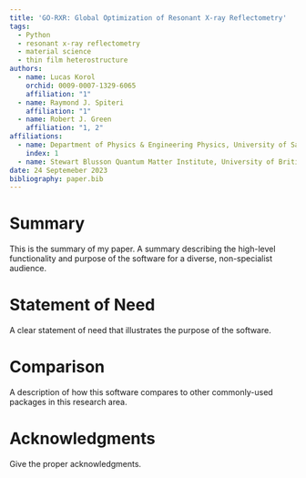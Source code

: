 ```yaml
---
title: 'GO-RXR: Global Optimization of Resonant X-ray Reflectometry'
tags:
  - Python
  - resonant x-ray reflectometry
  - material science
  - thin film heterostructure
authors:
  - name: Lucas Korol
    orchid: 0009-0007-1329-6065
    affiliation: "1"
  - name: Raymond J. Spiteri
    affiliation: "1"
  - name: Robert J. Green
    affiliation: "1, 2"
affiliations: 
  - name: Department of Physics & Engineering Physics, University of Saskatchewan, Saskatoon, Canada S7N 5E2
    index: 1
  - name: Stewart Blusson Quantum Matter Institute, University of British Columbia, Vancouver, Canada V6T 1Z1 
date: 24 Septemeber 2023
bibliography: paper.bib
---
```


# Summary

This is the summary of my paper. A summary describing the high-level functionality and purpose of the software for a diverse, non-specialist audience.

# Statement of Need

A clear statement of need that illustrates the purpose of the software.

# Comparison

A description of how this software compares to other commonly-used packages in this research area.

# Acknowledgments

Give the proper acknowledgments.
